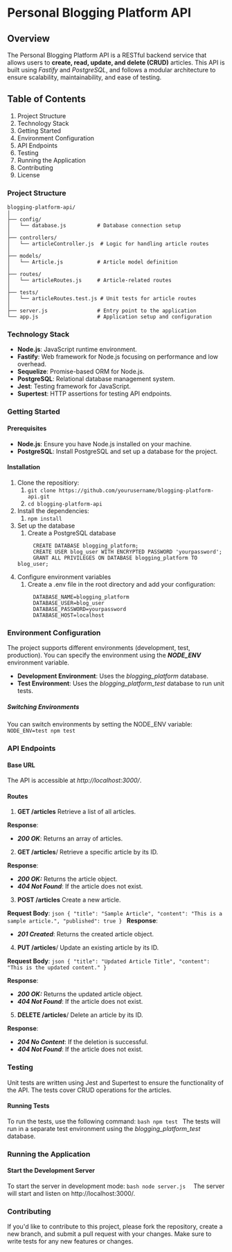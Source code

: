 # Personal Blogging Platform API

## Overview
The Personal Blogging Platform API is a RESTful backend service that allows users to **create, read, update, and delete (CRUD)** articles. This API is built using *Fastify* and *PostgreSQL*, and follows a modular architecture to ensure scalability, maintainability, and ease of testing.


## Table of Contents
1. Project Structure
2. Technology Stack
3. Getting Started
4. Environment Configuration
5. API Endpoints
6. Testing
7. Running the Application
8. Contributing
9. License

### Project Structure
``` Project Structure
blogging-platform-api/
│
├── config/
│   └── database.js          # Database connection setup
│
├── controllers/
│   └── articleController.js  # Logic for handling article routes
│
├── models/
│   └── Article.js           # Article model definition
│
├── routes/
│   └── articleRoutes.js     # Article-related routes
│
├── tests/
│   └── articleRoutes.test.js # Unit tests for article routes
│
├── server.js                # Entry point to the application
└── app.js                   # Application setup and configuration
```

### Technology Stack
- **Node.js**: JavaScript runtime environment.
- **Fastify**: Web framework for Node.js focusing on performance and low overhead.
- **Sequelize**: Promise-based ORM for Node.js.
- **PostgreSQL**: Relational database management system.
- **Jest**: Testing framework for JavaScript.
- **Supertest**: HTTP assertions for testing API endpoints.

### Getting Started
#### Prerequisites
- **Node.js**: Ensure you have Node.js installed on your machine.
- **PostgreSQL**: Install PostgreSQL and set up a database for the project.

#### Installation
1. Clone the repositiory:
   1. `git clone https://github.com/yourusername/blogging-platform-api.git`
   2. `cd blogging-platform-api`
2. Install the dependencies:
   1. `npm install`
3. Set up the database
   1. Create a PostgreSQL database
   ``` DatabaseManager
        CREATE DATABASE blogging_platform;
        CREATE USER blog_user WITH ENCRYPTED PASSWORD 'yourpassword';
        GRANT ALL PRIVILEGES ON DATABASE blogging_platform TO blog_user;
    ```
4. Configure environment variables
   1. Create a .env file in the root directory and add your configuration:
   ``` .env
        DATABASE_NAME=blogging_platform
        DATABASE_USER=blog_user
        DATABASE_PASSWORD=yourpassword
        DATABASE_HOST=localhost

   ```

### Environment Configuration
The project supports different environments (development, test, production). You can specify the environment using the ***NODE_ENV*** environment variable.
- **Development Environment**: Uses the *blogging_platform* database.
- **Test Environment**: Uses the *blogging_platform_test* database to run unit tests.

##### Switching Environments
You can switch environments by setting the NODE_ENV variable: `NODE_ENV=test npm test`

### API Endpoints
#### Base URL
The API is accessible at *http://localhost:3000/*.

#### Routes
1. **GET /articles**
Retrieve a list of all articles.

**Response**:
- ***200 OK***: Returns an array of articles.

2. **GET /articles**/
Retrieve a specific article by its ID.

**Response**:
- ***200 OK:*** Returns the article object.
- ***404 Not Found***: If the article does not exist.

3. **POST /articles**
Create a new article.

**Request Body**:
    ```json
        {
        "title": "Sample Article",
        "content": "This is a sample article.",
        "published": true
        }
    ```
**Response**:
- ***201 Created***: Returns the created article object.

4. **PUT /articles**/
Update an existing article by its ID.

**Request Body**:
    ```json
        {
        "title": "Updated Article Title",
        "content": "This is the updated content."
        }
    ```

**Response**:
- ***200 OK:*** Returns the updated article object.
- ***404 Not Found***: If the article does not exist.

5. **DELETE /articles**/
Delete an article by its ID.

**Response**:
- ***204 No Content***: If the deletion is successful.
- ***404 Not Found***: If the article does not exist.

### Testing
Unit tests are written using Jest and Supertest to ensure the functionality of the API. The tests cover CRUD operations for the articles.

#### Running Tests
To run the tests, use the following command:
    ```bash
        npm test
    ```
The tests will run in a separate test environment using the *blogging_platform_test* database.

### Running the Application
#### Start the Development Server
To start the server in development mode:
    ```bash
        node server.js 
    ```
The server will start and listen on http://localhost:3000/.

### Contributing
If you'd like to contribute to this project, please fork the repository, create a new branch, and submit a pull request with your changes. Make sure to write tests for any new features or changes.

<!-- ### License -->

